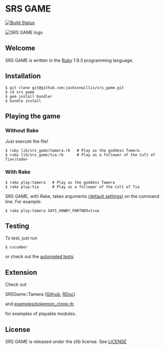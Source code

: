 SRS GAME
========

[![Build Status](https://secure.travis-ci.org/jacksonwillis/srs_game.png?branch=master)](https://secure.travis-ci.org/jacksonwillis/srs_game)

![SRS GAME logo](https://github.com/jacksonwillis/srs_game/raw/master/srs_game.png)

Welcome
-------

SRS GAME is written in the [Ruby](http://www.ruby-lang.org/) 1.9.3 programming language.

Installation
------------

    $ git clone git@github.com:jacksonwillis/srs_game.git
    $ cd srs_game
    $ gem install bundler
    $ bundle install

Playing the game
----------------

### Without Rake

Just execute the file!

    $ ruby lib/srs_game/tamera.rb   # Play as the goddess Tamera
    $ ruby lib/srs_game/tia.rb      # Play as a follower of the Cult of Tia</code>

### With Rake

    $ rake play:tamera   # Play as the goddess Tamera
    $ rake play:tia      # Play as a follower of the Cult of Tia

SRS GAME, with Rake, takes arguments
[(default settings)](https://rdoc.info/github/jacksonwillis/srs_game/master/SRSGame/Settings.default_settings)
on the command line. For example:

    $ rake play:tamera SAYS_HOWDY_PARTNER=true

Testing
-------

To test, just run

    $ cucumber

or check out the [automated tests](https://travis-ci.org/jacksonwillis/srs_game).

Extension
---------

Check out

SRSGame::Tamera
([Github](https://github.com/jacksonwillis/srs_game/blob/master/lib/srs_game/tamera.rb),
   [RDoc](http://rubydoc.info/github/jacksonwillis/srs_game/master/SRSGame/Tamera))

and [examples/pokemon_clone.rb](https://github.com/jacksonwillis/srs_game/blob/master/examples/pokemon_clone.rb)

for examples of playable modules.

License
-------

SRS GAME is released under the zlib license. See [LICENSE](https://github.com/jacksonwillis/srs_game/blob/master/LICENSE)

